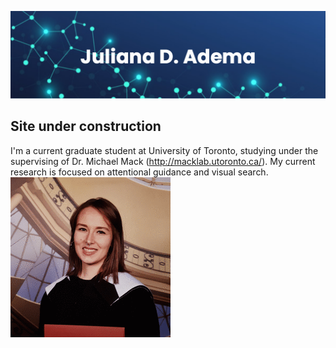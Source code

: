 ![bannerpng](/pics/banner.png)   

## Site under construction  

I'm a current graduate student at University of Toronto, studying under the supervising of Dr. Michael Mack (http://macklab.utoronto.ca/). My current research is focused on attentional guidance and visual search.
![image alt >](/pics/avtr.jpg "J. Adema")
